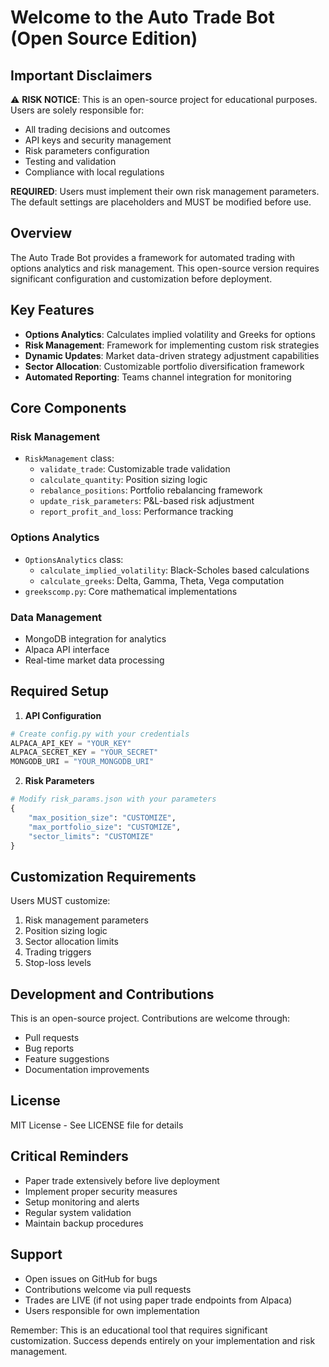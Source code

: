 # Welcome to the Auto Trade Bot (Open Source Edition)

## Important Disclaimers

⚠️ **RISK NOTICE**: This is an open-source project for educational purposes. Users are solely responsible for:
- All trading decisions and outcomes
- API keys and security management
- Risk parameters configuration
- Testing and validation
- Compliance with local regulations

**REQUIRED**: Users must implement their own risk management parameters. The default settings are placeholders and MUST be modified before use.

## Overview
The Auto Trade Bot provides a framework for automated trading with options analytics and risk management. This open-source version requires significant configuration and customization before deployment.

## Key Features
- **Options Analytics**: Calculates implied volatility and Greeks for options
- **Risk Management**: Framework for implementing custom risk strategies
- **Dynamic Updates**: Market data-driven strategy adjustment capabilities
- **Sector Allocation**: Customizable portfolio diversification framework
- **Automated Reporting**: Teams channel integration for monitoring

## Core Components

### Risk Management
- `RiskManagement` class:
  - `validate_trade`: Customizable trade validation
  - `calculate_quantity`: Position sizing logic
  - `rebalance_positions`: Portfolio rebalancing framework
  - `update_risk_parameters`: P&L-based risk adjustment
  - `report_profit_and_loss`: Performance tracking

### Options Analytics
- `OptionsAnalytics` class:
  - `calculate_implied_volatility`: Black-Scholes based calculations
  - `calculate_greeks`: Delta, Gamma, Theta, Vega computation
- `greekscomp.py`: Core mathematical implementations

### Data Management
- MongoDB integration for analytics
- Alpaca API interface
- Real-time market data processing

## Required Setup

1. **API Configuration**
```python
# Create config.py with your credentials
ALPACA_API_KEY = "YOUR_KEY"
ALPACA_SECRET_KEY = "YOUR_SECRET"
MONGODB_URI = "YOUR_MONGODB_URI"
```

2. **Risk Parameters**
```python
# Modify risk_params.json with your parameters
{
    "max_position_size": "CUSTOMIZE",
    "max_portfolio_size": "CUSTOMIZE",
    "sector_limits": "CUSTOMIZE"
}
```

## Customization Requirements

Users MUST customize:
1. Risk management parameters
2. Position sizing logic
3. Sector allocation limits
4. Trading triggers
5. Stop-loss levels

## Development and Contributions

This is an open-source project. Contributions are welcome through:
- Pull requests
- Bug reports
- Feature suggestions
- Documentation improvements

## License

MIT License - See LICENSE file for details

## Critical Reminders

- Paper trade extensively before live deployment
- Implement proper security measures
- Setup monitoring and alerts
- Regular system validation
- Maintain backup procedures

## Support

- Open issues on GitHub for bugs
- Contributions welcome via pull requests
- Trades are LIVE (if not using paper trade endpoints from Alpaca)
- Users responsible for own implementation

Remember: This is an educational tool that requires significant customization. Success depends entirely on your implementation and risk management.
